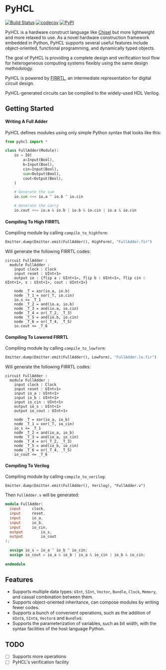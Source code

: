 # PyHCL
[![Build Status](https://travis-ci.com/scutdig/py-hcl.svg?branch=master)](https://travis-ci.com/scutdig/py-hcl)
[![codecov](https://codecov.io/gh/scutdig/py-hcl/branch/master/graph/badge.svg)](https://codecov.io/gh/scutdig/py-hcl)
[![PyPI](https://img.shields.io/pypi/v/py-hcl.svg)](https://pypi.python.org/pypi)

PyHCL is a hardware construct language like [Chisel](https://github.com/freechipsproject/chisel3) but more lightweight and more relaxed to use.
As a novel hardware construction framework embedded in Python, PyHCL supports several useful features include object-oriented, functional programming,
and dynamically typed objects.

The goal of PyHCL is providing a complete design and verification tool flow for heterogeneous computing systems flexibly using the same design methodology.

PyHCL is powered by [FIRRTL](https://github.com/freechipsproject/firrtl), an intermediate representation for digital circuit design.

PyHCL-generated circuits can be compiled to the widely-used HDL Verilog.  


## Getting Started

#### Writing A Full Adder
PyHCL defines modules using only simple Python syntax that looks like this:
```python
from pyhcl import *

class FullAdder(Module):
    io = IO(
        a=Input(Bool),
        b=Input(Bool),
        cin=Input(Bool),
        sum=Output(Bool),
        cout=Output(Bool),
    )

    # Generate the sum
    io.sum <<= io.a ^ io.b ^ io.cin

    # Generate the carry
    io.cout <<= io.a & io.b | io.b & io.cin | io.a & io.cin
```

#### Compiling To High FIRRTL

Compiling module by calling `compile_to_highform`:
```python
Emitter.dump(Emitter.emit(FullAdder(), HighForm), "FullAdder.fir")
```

Will generate the following FIRRTL codes:
```
circuit FullAdder :
  module FullAdder :
    input clock : Clock
    input reset : UInt<1>
    output io : {flip a : UInt<1>, flip b : UInt<1>, flip cin : UInt<1>, s : UInt<1>, cout : UInt<1>}
  
    node _T = xor(io.a, io.b)
    node _T_1 = xor(_T, io.cin)
    io.s <= _T_1
    node _T_2 = and(io.a, io.b)
    node _T_3 = and(io.a, io.cin)
    node _T_4 = or(_T_2, _T_3)
    node _T_5 = and(io.b, io.cin)
    node _T_6 = or(_T_4, _T_5)
    io.cout <= _T_6
```

#### Compiling To Lowered FIRRTL

Compiling module by calling `compile_to_lowform`:

```python
Emitter.dump(Emitter.emit(FullAdder(), LowForm), "FullAdder.lo.fir")
```

Will generate the following FIRRTL codes:

```
circuit FullAdder :
  module FullAdder :
    input clock : Clock
    input reset : UInt<1>
    input io_a : UInt<1>
    input io_b : UInt<1>
    input io_cin : UInt<1>
    output io_s : UInt<1>
    output io_cout : UInt<1>
  
    node _T = xor(io_a, io_b)
    node _T_1 = xor(_T, io_cin)
    io_s <= _T_1
    node _T_2 = and(io_a, io_b)
    node _T_3 = and(io_a, io_cin)
    node _T_4 = or(_T_2, _T_3)
    node _T_5 = and(io_b, io_cin)
    node _T_6 = or(_T_4, _T_5)
    io_cout <= _T_6
```

#### Compiling To Verilog

Compiling module by calling `compile_to_verilog`:

```shell script
Emitter.dump(Emitter.emit(FullAdder(), Verilog), "FullAdder.v")
```

Then `FullAdder.v` will be generated:
```verilog
module FullAdder(
  input		clock,
  input		reset,
  input		io_a,
  input		io_b,
  input		io_cin,
  output		io_s,
  output		io_cout
);

  assign io_s = io_a ^ io_b ^ io_cin;
  assign io_cout = io_a & io_b | io_a & io_cin | io_b & io_cin;
  
endmodule
```


## Features

- Supports multiple data types: `UInt`, `SInt`, `Vector`, `Bundle`, `Clock`, `Memory`, and casual combination between them.
- Supports object-oriented inheritance, can compose modules by writing fewer codes.
- Supports a bunch of convenient operations, such as the addition of `UInt`s, `SInt`s, `Vector`s and `Bundle`s.
- Supports the parameterization of variables, such as bit width, with the syntax facilities of the host language Python.


## TODO

- [ ] Supports more operations
- [ ] PyHCL's verification facility
